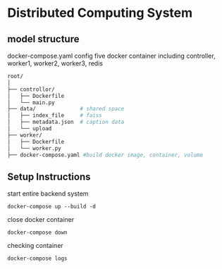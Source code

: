 # Distributed Computing System
## model structure
docker-compose.yaml config five docker container including controller, worker1, worker2, worker3, redis 
```sh
root/
│
├── controllor/                                
│   ├── Dockerfile                
│   └── main.py                     
├── data/              # shared space
│   ├── index_file     # faiss    
│   ├── metadata.json  # caption data    
│   └── upload 
├── worker/
│   ├── Dockerfile    
│   └── worker.py
├── docker-compose.yaml #build docker image, container, volume
```
## Setup Instructions
start entire backend system
```
docker-compose up --build -d
```
close docker container
```
docker-compose down
```
checking container
```
docker-compose logs
```
